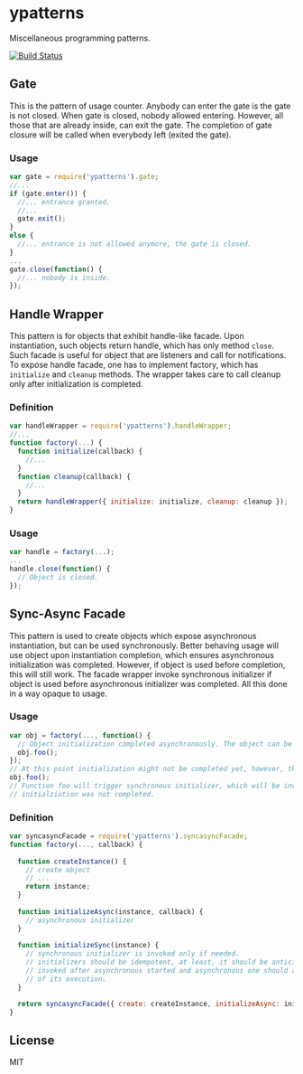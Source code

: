 # ypatterns

Miscellaneous programming patterns.

[![Build Status](https://secure.travis-ci.org/anodejs/node-ypatterns.png)](http://travis-ci.org/anodejs/node-ypatterns)

## Gate

This is the pattern of usage counter.
Anybody can enter the gate is the gate is not closed.
When gate is closed, nobody allowed entering. However, all those that are already inside, can exit the gate.
The completion of gate closure will be called when everybody left (exited the gate).

### Usage

```javascript
var gate = require('ypatterns').gate;
//...
if (gate.enter()) {
  //... entrance granted.
  //...
  gate.exit();
}
else {
  //... entrance is not allowed anymore, the gate is closed.
}
...
gate.close(function() {
  //... nobody is inside.
});
```

## Handle Wrapper

This pattern is for objects that exhibit handle-like facade. Upon instantiation, such objects return handle, which has
only method ```close```. Such facade is useful for object that are listeners and call for notifications.
To expose handle facade, one has to implement factory, which has ```initialize``` and ```cleanup``` methods.
The wrapper takes care to call cleanup only after initialization is completed.

### Definition

```javascript
var handleWrapper = require('ypatterns').handleWrapper;
//...
function factory(...) {
  function initialize(callback) {
    //...
  }
  function cleanup(callback) {
    //...
  }
  return handleWrapper({ initialize: initialize, cleanup: cleanup });
}
```

### Usage

```javascript
var handle = factory(...);
...
handle.close(function() {
  // Object is closed.
});
```

## Sync-Async Facade

This pattern is used to create objects which expose asynchronous instantiation, but can be used synchronously. Better 
behaving usage will use object upon instantiation completion, which ensures asynchronous initialization was completed.
However, if object is used before completion, this will still work. The facade wrapper invoke synchronous initializer
if object is used before asynchronous initializer was completed. All this done in a way opaque to usage.

### Usage

```javascript
var obj = factory(..., function() {
  // Object initialization completed asynchronously. The object can be used.
  obj.foo();
});
// At this point initialization might not be completed yet, however, the object can be used here as well.
obj.foo();
// Function foo will trigger synchronous initializer, which will be invoked before calling foo, if object's
// initialziation was not completed.
```

### Definition

```javascript
var syncasyncFacade = require('ypatterns').syncasyncFacade;
function factory(..., callback) {
  
  function createInstance() {
    // create object
    // ...
    return instance;
  }
  
  function initializeAsync(instance, callback) {
    // asynchronous initializer
  }
  
  function initializeSync(instance) {
    // synchronous initializer is invoked only if needed.
    // initializers should be idempotent, at least, it should be anticipated that synchronous initializer will be
    // invoked after asynchronous started and asynchronous one should anticipate synchronous was called in the middle
    // of its execution.
  }

  return syncasyncFacade({ create: createInstance, initializeAsync: initializeAsync, initializeSync: initializeSync }, callback);
}
```

## License

MIT
